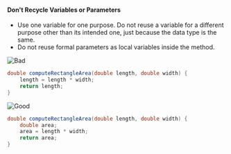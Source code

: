 <div id="title">

#### Don't Recycle Variables or Parameters

</div>

<div id="body">

*	Use one variable for one purpose. Do not reuse a variable for a different purpose other than its intended one, just because the data type is the same.
*	Do not reuse formal parameters as local variables inside the method.

<tip-box>

![][Bad]
```java
double computeRectangleArea(double length, double width) {
    length = length * width;
    return length;
}

```
![][Good]
```java
double computeRectangleArea(double length, double width) {
    double area;
    area = length * width;
    return area;
}
```

</tip-box>

[Bad]: {{baseUrl}}/images/Bad.png "Bad"
[Good]: {{baseUrl}}/images/Good.png "Good"

</div>
